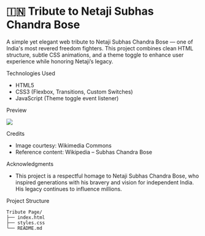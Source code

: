 # 🇮🇳 Tribute to Netaji Subhas Chandra Bose

A simple yet elegant web tribute to Netaji Subhas Chandra Bose — one of India's most revered freedom fighters. This project combines clean HTML structure, subtle CSS animations, and a theme toggle to enhance user experience while honoring Netaji’s legacy.


Technologies Used
- HTML5
- CSS3 (Flexbox, Transitions, Custom Switches)
- JavaScript (Theme toggle event listener)

Preview

![](./assets/preview.jpg)

Credits
- Image courtesy: Wikimedia Commons
- Reference content: Wikipedia – Subhas Chandra Bose

Acknowledgments
- This project is a respectful homage to Netaji Subhas Chandra Bose, who inspired generations with his bravery and vision for independent India. His legacy continues to influence millions.

Project Structure

```
Tribute Page/
├── index.html
├── styles.css
└── README.md
```
